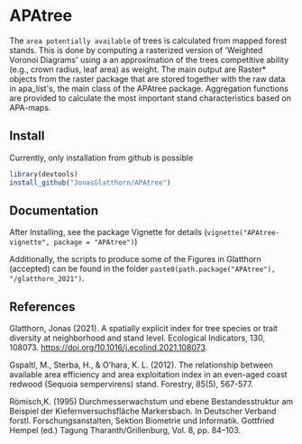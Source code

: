 # APAtree

The `area potentially available` of trees is calculated from
  mapped forest stands. This is done by computing a rasterized version of
  'Weighted Voronoi Diagrams' using a an approximation of the trees competitive
  ability (e.g., crown radius, leaf area) as weight. The main output are Raster*
  objects from the raster package that are stored together with the raw data in
  apa_list's, the main class of the APAtree package. Aggregation functions are
  provided to calculate the most important stand characteristics based on APA-maps.
  
## Install

Currently, only installation from github is possible
```r
library(devtools)
install_github("JonasGlatthorn/APAtree")
```

## Documentation

After Installing, see the package Vignette for details (`vignette("APAtree-vignette", package = "APAtree")`)

Additionally, the scripts to produce some of the Figures in Glatthorn (accepted) can be found
in the folder `paste0(path.package("APAtree"), "/glatthorn_2021")`.

## References

Glatthorn, Jonas (2021). A spatially explicit index for tree
species or trait diversity at neighborhood and stand level. Ecological
Indicators, 130, 108073. https://doi.org/10.1016/j.ecolind.2021.108073.

Gspaltl, M., Sterba, H., & O’hara, K. L. (2012). The relationship
between available area efficiency and area exploitation index in an even-aged
coast redwood (Sequoia sempervirens) stand. Forestry, 85(5), 567-577.

Römisch,K. (1995) Durchmesserwachstum und ebene Bestandesstruktur am Beispiel der Kiefernversuchsfläche Markersbach. In Deutscher Verband forstl.
Forschungsanstalten, Sektion Biometrie und Informatik. Gottfried Hempel (ed.) Tagung Tharanth/Grillenburg, Vol. 8, pp. 84–103.

